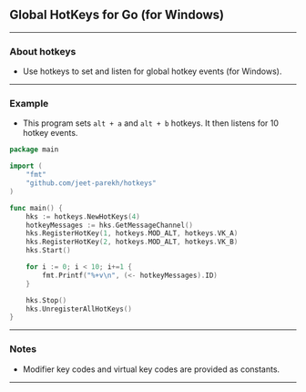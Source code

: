 ## Global HotKeys for Go (for Windows)

---

### About hotkeys

- Use hotkeys to set and listen for global hotkey events (for Windows).

---

### Example

- This program sets `alt + a` and `alt + b` hotkeys. It then listens for 10 hotkey events.

```go
package main

import (
	"fmt"
	"github.com/jeet-parekh/hotkeys"
)

func main() {
	hks := hotkeys.NewHotKeys(4)
	hotkeyMessages := hks.GetMessageChannel()
	hks.RegisterHotKey(1, hotkeys.MOD_ALT, hotkeys.VK_A)
	hks.RegisterHotKey(2, hotkeys.MOD_ALT, hotkeys.VK_B)
	hks.Start()

	for i := 0; i < 10; i+=1 {
		fmt.Printf("%+v\n", (<- hotkeyMessages).ID)
	}

	hks.Stop()
	hks.UnregisterAllHotKeys()
}
```

---

### Notes

- Modifier key codes and virtual key codes are provided as constants.

---
